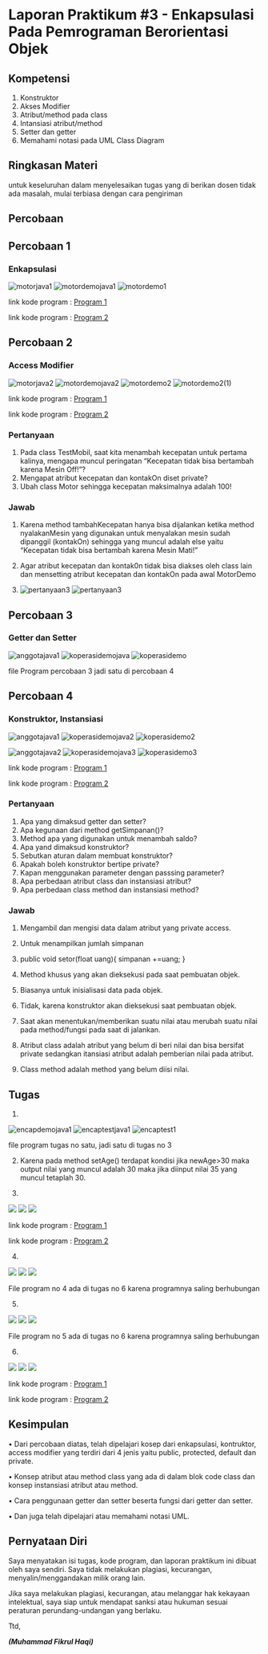 # Laporan Praktikum #3 - Enkapsulasi Pada Pemrograman Berorientasi Objek 

## Kompetensi

1. Konstruktor
2. Akses Modifier
3. Atribut/method pada class
4. Intansiasi atribut/method 
5. Setter dan getter
6. Memahami notasi pada UML Class Diagram 

## Ringkasan Materi

untuk keseluruhan dalam menyelesaikan tugas yang di berikan dosen tidak ada masalah, mulai terbiasa dengan cara pengiriman 

## Percobaan

## Percobaan 1
### Enkapsulasi 

![motorjava1](img/motorjava1.PNG)
![motordemojava1](img/motordemojava1.PNG)
![motordemo1](img/motordemo1.PNG)

link kode program : [Program 1](../../src/3_Enkapsulasi/Motor1941723005Fikrul.java)

link kode program : [Program 2](../../src/3_Enkapsulasi/MotorDemo1941723005Fikrul.java)

## Percobaan 2
### Access Modifier

![motorjava2](img/motorjava2.PNG)
![motordemojava2](img/motordemojava2.PNG)
![motordemo2](img/motordemo2.PNG)
![motordemo2(1)](img/motordemo2(1).PNG)

link kode program : [Program 1](../../src/3_Enkapsulasi/Motor1941723005Fikrul.java)

link kode program : [Program 2](../../src/3_Enkapsulasi/MotorDemo1941723005.java)

### Pertanyaan

1. Pada class TestMobil, saat kita menambah kecepatan untuk pertama kalinya, mengapa
muncul peringatan “Kecepatan tidak bisa bertambah karena Mesin Off!”?  
2. Mengapat atribut kecepatan dan kontakOn diset private?  
3. Ubah class Motor sehingga kecepatan maksimalnya adalah 100!

### Jawab

1. Karena method tambahKecepatan hanya bisa dijalankan ketika method nyalakanMesin yang digunakan untuk menyalakan mesin sudah dipanggil (kontakOn) sehingga yang muncul adalah else yaitu “Kecepatan tidak bisa bertambah karena Mesin Mati!”

2. Agar atribut kecepatan dan kontak0n tidak bisa diakses oleh class lain dan mensetting atribut kecepatan dan kontakOn pada awal MotorDemo

3. ![pertanyaan3](img/pertanyaanno3.PNG)
![pertanyaan3](img/pertanyaanno3result.PNG)


## Percobaan 3
### Getter dan Setter

![anggotajava1](img/anggotajava1.PNG)
![koperasidemojava](img/koperasidemojava1.PNG)
![koperasidemo](img/koperasidemo1.PNG)


file Program percobaan 3 jadi satu di percobaan 4

## Percobaan 4
### Konstruktor, Instansiasi

![anggotajava1](img/anggotajava1.PNG)
![koperasidemojava2](img/koperasidemojava2.PNG)
![koperasidemo2](img/koperasidemo2.PNG)

![anggotajava2](img/anggotajava1.PNG)
![koperasidemojava3](img/koperasidemojava1.PNG)
![koperasidemo3](img/koperasidemo1.PNG)

link kode program : [Program 1](../../src/3_Enkapsulasi/Anggota1941723005Fikrul.java)

link kode program : [Program 2](../../src/3_Enkapsulasi/KoperasiDemo1941723005Fikrul.java)

### Pertanyaan

1. Apa yang dimaksud getter dan setter?
2. Apa kegunaan dari method getSimpanan()?
3. Method apa yang digunakan untuk menambah saldo?
4. Apa yand dimaksud konstruktor?
5. Sebutkan aturan dalam membuat konstruktor?
6. Apakah boleh konstruktor bertipe private?
7. Kapan menggunakan parameter dengan passsing parameter?
8. Apa perbedaan atribut class dan instansiasi atribut?
9. Apa perbedaan class method dan instansiasi method?
    
### Jawab

1. Mengambil dan mengisi data dalam atribut yang private access.

2. Untuk menampilkan jumlah simpanan 

3. public void setor(float uang){
		simpanan +=uang;
	}

4. Method khusus yang akan dieksekusi pada saat pembuatan objek.

5. Biasanya untuk inisialisasi data pada objek.

6. Tidak, karena konstruktor akan dieksekusi saat pembuatan objek.

7. Saat akan menentukan/memberikan suatu nilai atau merubah suatu nilai pada method/fungsi pada saat di jalankan.

8. Atribut class adalah atribut yang belum di beri nilai dan bisa bersifat private sedangkan itansiasi atribut adalah pemberian nilai pada atribut.

9. Class method adalah method yang belum diisi nilai.

## Tugas

1. 
![encapdemojava1](img/encapdemojava1.PNG)
![encaptestjava1](img/encaptestjava1.PNG)
![encaptest1](img/encaptest1.PNG)

file program tugas no satu, jadi satu di tugas no 3

2. Karena pada method setAge() terdapat kondisi jika newAge>30 maka output nilai yang muncul adalah 30 maka jika diinput nilai 35 yang muncul tetaplah 30.

3. 
![](img/encapdemojava2.PNG)
![](img/encaptestjava2.PNG)
![](img/encaptest2.PNG)

link kode program : [Program 1](../../src/3_Enkapsulasi/EncapDemo1941723005Fikrul.java)

link kode program : [Program 2](../../src/3_Enkapsulasi/EncapTest1941723005Fikrul.java)

4. 
![](img/anggotaduajava1.PNG)
![](img/testkoperasijava1.PNG)
![](img/testkoperasi.PNG)
     
File program no 4 ada di tugas no 6 karena programnya saling berhubungan

5. 
![](img/anggotaduajava2.PNG)
![](img/testkoperasijava1.PNG)
![](img/testkoperasi2.PNG)

File program no 5 ada di tugas no 6 karena programnya saling berhubungan

6. 
![](img/anggotaduajava2.PNG)
![](img/testkoperasijava2.PNG)
![](img/testkoperasi3.PNG)

link kode program : [Program 1](../../src/3_Enkapsulasi/Anggota1941723005Fikrul.java)

link kode program : [Program 2](../../src/3_Enkapsulasi/TestKoperasi1941723005Fikrul.java)

## Kesimpulan

•	Dari percobaan diatas, telah dipelajari kosep dari enkapsulasi, kontruktor, access modifier yang terdiri dari 4 jenis yaitu public, protected, default dan private. 

• Konsep atribut atau method class yang ada di dalam blok code class dan konsep instansiasi atribut atau method. 

• Cara penggunaan getter dan setter beserta fungsi dari getter dan setter. 

• Dan juga telah dipelajari atau memahami notasi UML.

## Pernyataan Diri

Saya menyatakan isi tugas, kode program, dan laporan praktikum ini dibuat oleh saya sendiri. Saya tidak melakukan plagiasi, kecurangan, menyalin/menggandakan milik orang lain.

Jika saya melakukan plagiasi, kecurangan, atau melanggar hak kekayaan intelektual, saya siap untuk mendapat sanksi atau hukuman sesuai peraturan perundang-undangan yang berlaku.

Ttd,

***(Muhammad Fikrul Haqi)***